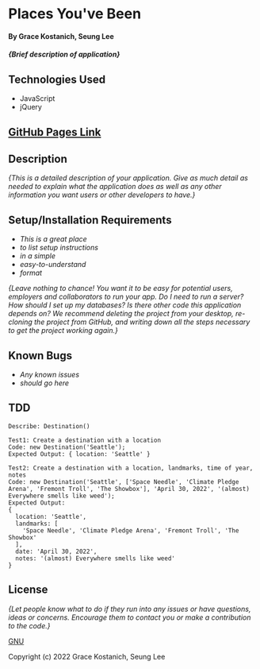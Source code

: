 # Places You've Been

#### By Grace Kostanich, Seung Lee

#### _{Brief description of application}_

## Technologies Used

* JavaScript
* jQuery

## [GitHub Pages Link](https://)

## Description

_{This is a detailed description of your application. Give as much detail as needed to explain what the application does as well as any other information you want users or other developers to have.}_

## Setup/Installation Requirements

* _This is a great place_
* _to list setup instructions_
* _in a simple_
* _easy-to-understand_
* _format_

_{Leave nothing to chance! You want it to be easy for potential users, employers and collaborators to run your app. Do I need to run a server? How should I set up my databases? Is there other code this application depends on? We recommend deleting the project from your desktop, re-cloning the project from GitHub, and writing down all the steps necessary to get the project working again.}_

## Known Bugs

* _Any known issues_
* _should go here_

## TDD
```
Describe: Destination()

Test1: Create a destination with a location
Code: new Destination('Seattle');
Expected Output: { location: 'Seattle' }

Test2: Create a destination with a location, landmarks, time of year, notes
Code: new Destination('Seattle', ['Space Needle', 'Climate Pledge Arena', 'Fremont Troll', 'The Showbox'], 'April 30, 2022', '(almost) Everywhere smells like weed');
Expected Output: 
{ 
  location: 'Seattle',
  landmarks: [
    'Space Needle', 'Climate Pledge Arena', 'Fremont Troll', 'The Showbox'
  ],
  date: 'April 30, 2022',
  notes: '(almost) Everywhere smells like weed'
}

```

## License

_{Let people know what to do if they run into any issues or have questions, ideas or concerns.  Encourage them to contact you or make a contribution to the code.}_

[GNU](/LICENSE-GNU)

Copyright (c) 2022 Grace Kostanich, Seung Lee